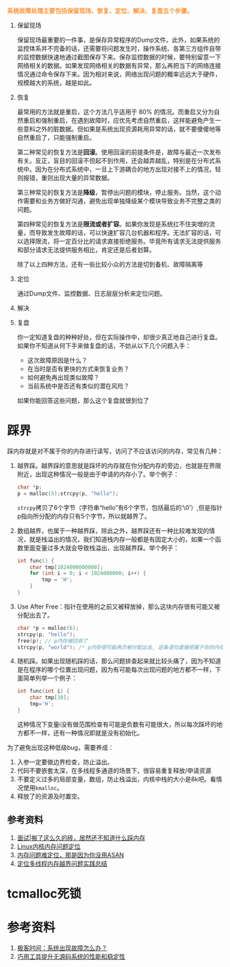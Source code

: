 <b><font color=FF9033>系统故障处理主要包括保留现场、恢复、定位、解决、复盘五个步骤。</font></b>

1. 保留现场

    保留现场最重要的一件事，是保存异常程序的Dump文件。此外，如果系统的监控体系并不完备的话，还需要将问题发生时，操作系统、各第三方组件自带的监控数据快速地通过截图保存下来。保存监控数据的时候，要特别留意一下网络相关的数据。如果发现网络相关的数据有异常，那么再把当下的网络连接情况通过命令保存下来。因为相对来说，网络出现问题的概率远远大于硬件，规模越大的系统，越是如此。

2. 恢复

    最常用的方法就是重启，这个方法几乎适用于 80% 的情况。而重启又分为自然重启和强制重启，在遇到故障时，应优先考虑自然重启，这样能避免产生一些意料之外的脏数据。但如果是系统出现资源耗用异常的话，就不要傻傻地等自然重启了，只能强制重启。

    

    第二种常见的恢复方法是**回滚**。使用回滚的前提条件是，故障与最近一次发布有关。反正，盲目的回滚不但起不到作用，还会越弄越乱，特别是在分布式系统中。因为在分布式系统中，一旦上下游耦合的地方出现对接不上的情况，轻则报错，重则出现大量的异常数据。

    

    第三种常见的恢复方法是**降级**，暂停出问题的模块，停止服务。当然，这个动作需要和业务方做好沟通，避免出现单独降级某个模块导致业务不完整之类的问题。

    

    第四种常见的恢复方法是**限流或者扩容**。如果你发现是系统扛不住突增的流量，而导致发生故障的话，可以快速扩容几台机器和程序。无法扩容的话，可以选择限流，将一定百分比的请求直接拒绝服务。毕竟所有请求无法提供服务和部分请求无法提供服务相比，肯定还是后者划算。

    

    除了以上四种方法，还有一些比较小众的方法是切到备机、故障隔离等

3. 定位

    通过Dump文件、监控数据、日志层层分析来定位问题。

4. 解决

5. 复盘

    你一定知道复盘的种种好处，但在实际操作中，却很少真正地自己进行复盘。如果你不知道从何下手来做复盘的话，不妨从以下几个问题入手：

    - 这次故障原因是什么？
    - 在当时是否有更快的方式来恢复业务？
    - 如何避免再出现类似故障？
    - 当前系统中是否还有类似的潜在风险？

    如果你能回答这些问题，那么这个复盘就很到位了

# 踩界

踩内存就是对不属于你的内存进行读写，访问了不应该访问的内存，常见有几种：

1. 越界踩。越界踩的意思就是踩坏的内存就在你分配内存的旁边，也就是在界限附近，出现这种情况一般是由于申请的内存小了。举个例子：

    ```C++
    char *p;
    p = malloc(5);strcpy(p, "hello");
    ```

    `strcpy`拷贝了6个字节（字符串“hello”有6个字节，包括最后的‘\0’）,但是指针p指向所分配的内存只有5个字节，所以就越界了。

2. 数组越界，也属于一种越界踩，除此之外，越界踩还有一种比较难发现的情况，就是栈溢出的情况，我们知道栈内存一般都是有固定大小的，如果一个函数里面变量过多大就会导致栈溢出，出现越界踩。举个例子：

    ```C++
    int func() {
    	char tmp[1024000000000];
    	for (int i = 0; i < 1024000000; i++) {
            tmp = 'H';
        }
    }
    ```

3. Use After Free：指针在使用的之前又被释放掉，那么这块内存很有可能又被分配出去了。

    ```C++
    char *p = malloc(6);
    strcpy(p, "hello");
    free(p); // p内存被回收了
    strcpy(p, "world"); /* p内存很可能再次被分配出去, 这条语句直接把属于你的内存踩坏 */
    ```

4. 随机踩。如果出现随机踩的话，那么问题排查起来就比较头痛了，因为不知道是在程序的哪个位置出现问题，因为有可能每次出现问题的地方都不一样，下面简单列举一个例子：

    ```C++
    int func(int i) {
    	char tmp[10];
        tmp='H';
    }
    ```

    这种情况下变量i没有做范围检查有可能是负数有可能很大，所以每次踩坏的地方都不一样，还有一种情况即就是没有初始化。



为了避免出现这种低级bug，需要养成：

1. 入参一定要做边界检查，防止溢出。
2. 代码不要嵌套太深，在多线程多通道的场景下，很容易重复释放/申请资源
3. 不要定义过多的局部变量，数组，防止栈溢出，内核中栈的大小是8k吧。看情况使用`kmalloc`。
4. 释放了的资源及时置空。



## 参考资料

1. [面试|搬了这么久的砖，居然还不知道什么踩内存](https://zhuanlan.zhihu.com/p/142630371)
2. [Linux内核内存问题定位](https://hakurei.red/2021/04/13/Linux%E5%86%85%E6%A0%B8%E5%86%85%E5%AD%98%E9%97%AE%E9%A2%98%E5%AE%9A%E4%BD%8D/)
3. [内存问题难定位，那是因为你没用ASAN](http://www.ckzixun.com/jishuzixun/3633.html)
4. [定位多线程内存越界问题实践总结](https://www.cnblogs.com/sky-heaven/p/9242120.html)

# tcmalloc死锁

# 参考资料

1. [极客时间：系统出现故障怎么办？](https://time.geekbang.com/column/article/267760?screen=full)
2. [巧用工具提升无源码系统的性能和稳定性](https://www.infoq.cn/article/Ao7YRUrQxvS2t4j4AjC2)